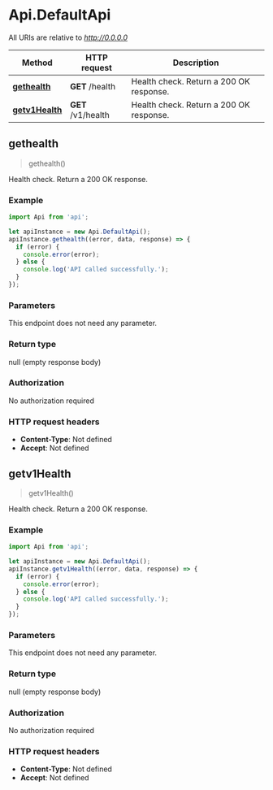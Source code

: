 # Api.DefaultApi

All URIs are relative to *http://0.0.0.0*

Method | HTTP request | Description
------------- | ------------- | -------------
[**gethealth**](DefaultApi.md#gethealth) | **GET** /health | Health check. Return a 200 OK response.
[**getv1Health**](DefaultApi.md#getv1Health) | **GET** /v1/health | Health check. Return a 200 OK response.



## gethealth

> gethealth()

Health check. Return a 200 OK response.

### Example

```javascript
import Api from 'api';

let apiInstance = new Api.DefaultApi();
apiInstance.gethealth((error, data, response) => {
  if (error) {
    console.error(error);
  } else {
    console.log('API called successfully.');
  }
});
```

### Parameters

This endpoint does not need any parameter.

### Return type

null (empty response body)

### Authorization

No authorization required

### HTTP request headers

- **Content-Type**: Not defined
- **Accept**: Not defined


## getv1Health

> getv1Health()

Health check. Return a 200 OK response.

### Example

```javascript
import Api from 'api';

let apiInstance = new Api.DefaultApi();
apiInstance.getv1Health((error, data, response) => {
  if (error) {
    console.error(error);
  } else {
    console.log('API called successfully.');
  }
});
```

### Parameters

This endpoint does not need any parameter.

### Return type

null (empty response body)

### Authorization

No authorization required

### HTTP request headers

- **Content-Type**: Not defined
- **Accept**: Not defined

